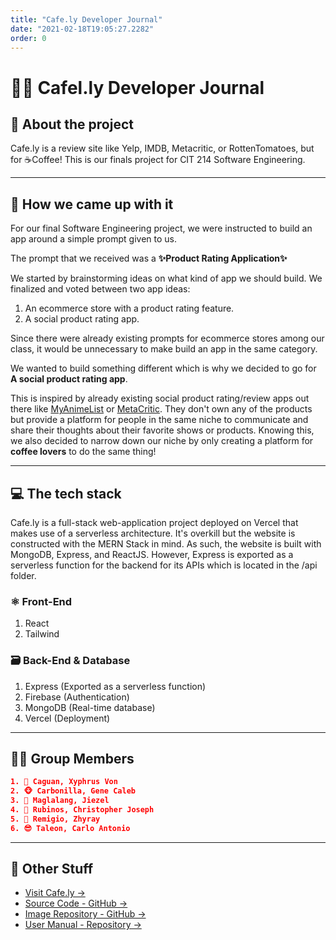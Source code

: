 ```yaml
---
title: "Cafe.ly Developer Journal"
date: "2021-02-18T19:05:27.2282"
order: 0
---
```


# 👨‍💻 Cafel.ly Developer Journal

## 📑 About the project

Cafe.ly is a review site like Yelp, IMDB, Metacritic, or RottenTomatoes, but for ☕Coffee! This is our finals project for CIT 214 Software Engineering.

---

## 🤔 How we came up with it

For our final Software Engineering project, we were instructed to build an app around a simple prompt given to us.

The prompt that we received was a **✨Product Rating Application✨**

We started by brainstorming ideas on what kind of app we should build. We finalized and voted between two app ideas:

1. An ecommerce store with a product rating feature.
2. A social product rating app.

Since there were already existing prompts for ecommerce stores among our class, it would be unnecessary to make build an app in the same category.

We wanted to build something different which is why we decided to go for **A social product rating app**.

This is inspired by already existing social product rating/review apps out there like [MyAnimeList](https://myanimelist.net/) or [MetaCritic](https://www.metacritic.com/). They don't own any of the products but provide a platform for people in the same niche to communicate and share their thoughts about their favorite shows or products. Knowing this, we also decided to narrow down our niche by only creating a platform for **coffee lovers** to do the same thing!

---

## 💻 The tech stack

Cafe.ly is a full-stack web-application project deployed on Vercel that makes use of a serverless architecture. It's overkill but the website is constructed with the MERN Stack in mind. As such, the website is built with MongoDB, Express, and ReactJS. However, Express is exported as a serverless function for the backend for its APIs which is located in the /api folder.

### ⚛ Front-End

1. React
2. Tailwind

### 🗃 Back-End & Database

1. Express (Exported as a serverless function)
2. Firebase (Authentication)
3. MongoDB (Real-time database)
4. Vercel (Deployment)

---

## 👩‍💻 Group Members

```json
1. 👧 Caguan, Xyphrus Von
2. 🐵 Carbonilla, Gene Caleb
3. 🤩 Maglalang, Jiezel
4. 🤠 Rubinos, Christopher Joseph
5. 🤡 Remigio, Zhyray
6. 😎 Taleon, Carlo Antonio
```

---

## 🧲 Other Stuff

- [Visit Cafe.ly &rarr;](https://cafely.vercel.app/)
- [Source Code - GitHub &rarr;](https://github.com/Blankeos/cit214-productreviewapp)
- [Image Repository - GitHub &rarr;](https://github.com/seajayrubynose/cafely-pictures)
- [User Manual - Repository &rarr;](https://github.com/seajayrubynose/cafely-manual)
